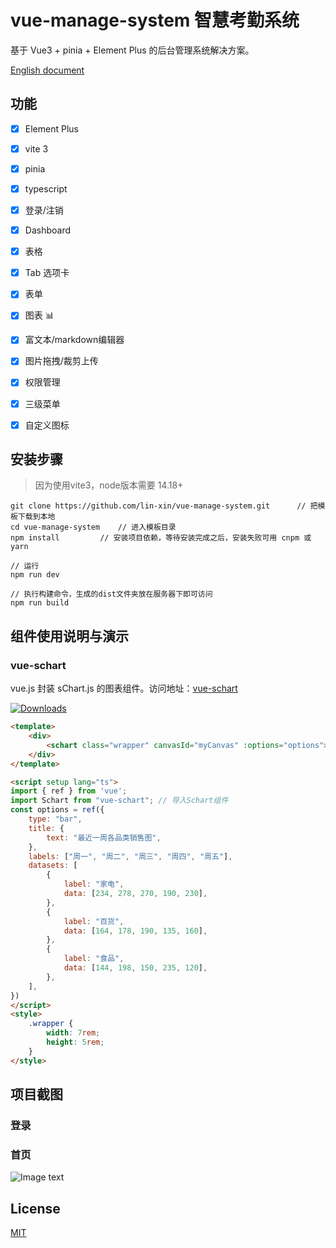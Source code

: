 # vue-manage-system 智慧考勤系统


基于 Vue3 + pinia + Element Plus 的后台管理系统解决方案。

[English document](https://github.com/lin-xin/manage-system/blob/master/README_EN.md)


## 功能

-   [x] Element Plus
-   [x] vite 3
-   [x] pinia
-   [x] typescript
-   [x] 登录/注销
-   [x] Dashboard
-   [x] 表格
-   [x] Tab 选项卡
-   [x] 表单
-   [x] 图表 :bar_chart:
-   [x] 富文本/markdown编辑器
-   [x] 图片拖拽/裁剪上传
-   [x] 权限管理
-   [x] 三级菜单
-   [x] 自定义图标


## 安装步骤
> 因为使用vite3，node版本需要 14.18+

```
git clone https://github.com/lin-xin/vue-manage-system.git      // 把模板下载到本地
cd vue-manage-system    // 进入模板目录
npm install         // 安装项目依赖，等待安装完成之后，安装失败可用 cnpm 或 yarn

// 运行
npm run dev

// 执行构建命令，生成的dist文件夹放在服务器下即可访问
npm run build
```

## 组件使用说明与演示

### vue-schart

vue.js 封装 sChart.js 的图表组件。访问地址：[vue-schart](https://github.com/lin-xin/vue-schart#/) 

<p><a href="https://www.npmjs.com/package/vue-schart"><img src="https://img.shields.io/npm/dm/vue-schart.svg" alt="Downloads"></a></p>

```html
<template>
    <div>
        <schart class="wrapper" canvasId="myCanvas" :options="options"></schart>
    </div>
</template>

<script setup lang="ts">
import { ref } from 'vue';
import Schart from "vue-schart"; // 导入Schart组件
const options = ref({
    type: "bar",
    title: {
        text: "最近一周各品类销售图",
    },
    labels: ["周一", "周二", "周三", "周四", "周五"],
    datasets: [
        {
            label: "家电",
            data: [234, 278, 270, 190, 230],
        },
        {
            label: "百货",
            data: [164, 178, 190, 135, 160],
        },
        {
            label: "食品",
            data: [144, 198, 150, 235, 120],
        },
    ],
})
</script>
<style>
    .wrapper {
        width: 7rem;
        height: 5rem;
    }
</style>
```

## 项目截图

### 登录


### 首页

![Image text](https://github.com/lin-xin/manage-system/raw/master/screenshots/wms1.png)

## License

[MIT](https://github.com/lin-xin/vue-manage-system/blob/master/LICENSE)

